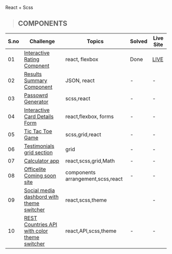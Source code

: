 React + Scss

> ## COMPONENTS

<table>
<thead>

<tr>
<th>S.no</th>
<th>Challenge</th>
<th>Topics</th>
<th>Solved</th>
<th>Live Site</th>
<tr>

<thead>

<tbody>

<tr>
<td>01</td>
<td><a href="https://www.frontendmentor.io/challenges/interactive-rating-component-koxpeBUmI">Interactive Rating Compnent</td>
<td>
react,
flexbox
</td>
<td>Done</td>
<td><a href="https://github.com/AbhilashMadi/React-Challenges.git">LIVE</a></td>
</tr>

<tr>
<td>02</td>
<td><a href="https://www.frontendmentor.io/challenges/results-summary-component-CE_K6s0maV">Results Summary Component</td>
<td>JSON, react</td>
<td>-</td>
<td>-</td>
</tr>

<tr>
<td>03</td>
<td><a href="https://www.frontendmentor.io/challenges/password-generator-app-Mr8CLycqjh">Passowrd Generator</td>
<td>scss,react</td>
<td>-</td>
<td>-</td>
</tr>

<tr>
<td>04</td>
<td><a href="https://www.frontendmentor.io/challenges/interactive-card-details-form-XpS8cKZDWw">Interactive Card Details Form</td>
<td>react,flexbox, forms</td>
<td>-</td>
<td>-</td>
</tr>

<tr>
<td>05</td>
<td><a href="https://www.frontendmentor.io/challenges/tic-tac-toe-game-Re7ZF_E2v">Tic Tac Toe Game</td>
<td>scss,grid,react</td>
<td>-</td>
<td>-</td>
</tr>

<tr>
<td>06</td>
<td><a href="https://www.frontendmentor.io/challenges/testimonials-grid-section-Nnw6J7Un7">Testimonials grid section</td>
<td>grid</td>
<td>-</td>
<td>-</td>
</tr>

<tr>
<td>07</td>
<td><a href="https://www.frontendmentor.io/challenges/calculator-app-9lteq5N29">Calculator app</td>
<td>react,scss,grid,Math</td>
<td>-</td>
<td>-</td>
</tr>

<tr>
<td>08</td>
<td><a href="https://www.frontendmentor.io/challenges/officelite-coming-soon-site-M4DIPNz8g">Officelite Coming soon site</td>
<td>components arrangement,scss,react</td>
<td>-</td>
<td>-</td>
</tr>

<tr>
<td>09</td>
<td><a href="https://www.frontendmentor.io/challenges/social-media-dashboard-with-theme-switcher-6oY8ozp_H">
Social media dashbord with theme switcher</td>
<td>react,scss,theme</td>
<td></td>
<td>-</td>
</tr>

<tr>
<td>10</td>
<td><a href="https://www.frontendmentor.io/challenges/rest-countries-api-with-color-theme-switcher-5cacc469fec04111f7b848ca">REST Countries API with color theme switcher</td>
<td>react,API,scss,theme</td>
<td>-</td>
<td>-</td>
</tr>

<tobdy/>
<table>
